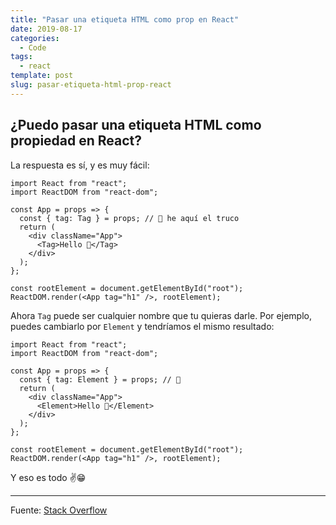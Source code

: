 ```yaml
---
title: "Pasar una etiqueta HTML como prop en React"
date: 2019-08-17
categories:
  - Code
tags:
  - react
template: post
slug: pasar-etiqueta-html-prop-react
---
```


## ¿Puedo pasar una etiqueta HTML como propiedad en React?

La respuesta es sí, y es muy fácil:

```javascript{5}
import React from "react";
import ReactDOM from "react-dom";

const App = props => {
  const { tag: Tag } = props; // 👀 he aquí el truco
  return (
    <div className="App">
      <Tag>Hello 👋</Tag>
    </div>
  );
};

const rootElement = document.getElementById("root");
ReactDOM.render(<App tag="h1" />, rootElement);
```

Ahora `Tag` puede ser cualquier nombre que tu quieras darle. Por ejemplo, puedes cambiarlo por `Element` y tendríamos el mismo resultado:

```javascript{5,8}
import React from "react";
import ReactDOM from "react-dom";

const App = props => {
  const { tag: Element } = props; // 👀
  return (
    <div className="App">
      <Element>Hello 👋</Element>
    </div>
  );
};

const rootElement = document.getElementById("root");
ReactDOM.render(<App tag="h1" />, rootElement);
```

Y eso es todo ✌😁

---

Fuente: [Stack Overflow](https://stackoverflow.com/questions/51871080/can-i-pass-html-tag-as-prop-react)
